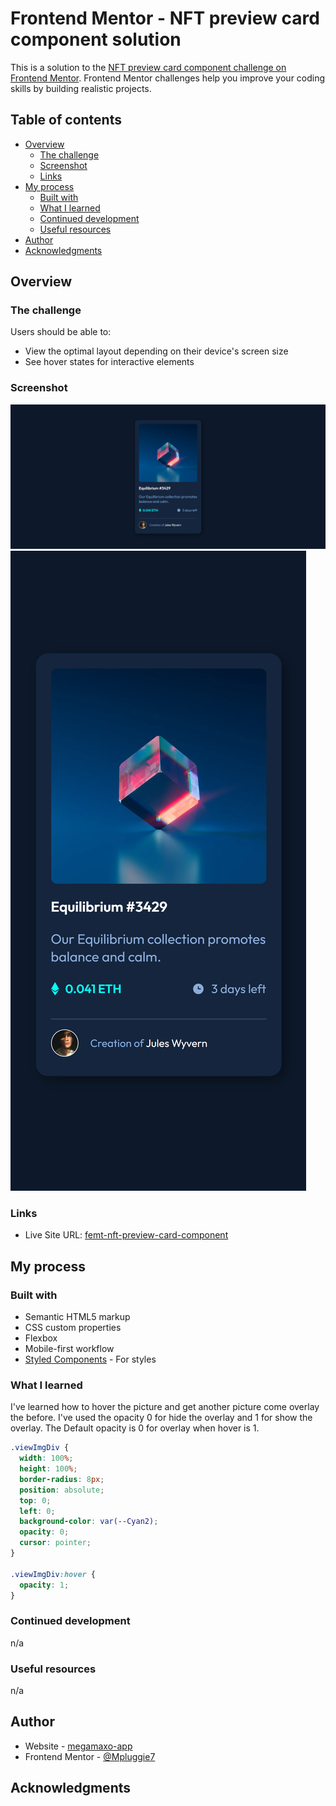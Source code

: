 # Frontend Mentor - NFT preview card component solution

This is a solution to the [NFT preview card component challenge on Frontend Mentor](https://www.frontendmentor.io/challenges/nft-preview-card-component-SbdUL_w0U). Frontend Mentor challenges help you improve your coding skills by building realistic projects.

## Table of contents

- [Overview](#overview)
  - [The challenge](#the-challenge)
  - [Screenshot](#screenshot)
  - [Links](#links)
- [My process](#my-process)
  - [Built with](#built-with)
  - [What I learned](#what-i-learned)
  - [Continued development](#continued-development)
  - [Useful resources](#useful-resources)
- [Author](#author)
- [Acknowledgments](#acknowledgments)

## Overview

### The challenge

Users should be able to:

- View the optimal layout depending on their device's screen size
- See hover states for interactive elements

### Screenshot

![Desktop](./screenshot/screenshot-desktop.png)
![Mobile](./screenshot/screenshot-mobile.png)

### Links

- Live Site URL: [femt-nft-preview-card-component](https://mpluggie7.github.io/femt-nft-preview-card-component/)

## My process

### Built with

- Semantic HTML5 markup
- CSS custom properties
- Flexbox
- Mobile-first workflow
- [Styled Components](./style.css) - For styles

### What I learned

I've learned how to hover the picture and get another picture come overlay the before.
I've used the opacity 0 for hide the overlay and 1 for show the overlay.
The Default opacity is 0 for overlay when hover is 1.

```css
.viewImgDiv {
  width: 100%;
  height: 100%;
  border-radius: 8px;
  position: absolute;
  top: 0;
  left: 0;
  background-color: var(--Cyan2);
  opacity: 0;
  cursor: pointer;
}

.viewImgDiv:hover {
  opacity: 1;
}
```

### Continued development

n/a

### Useful resources

n/a

## Author

- Website - [megamaxo-app](https://www.megamaxo-app.com)
- Frontend Mentor - [@Mpluggie7](https://www.frontendmentor.io/profile/Mpluggie7)

## Acknowledgments
